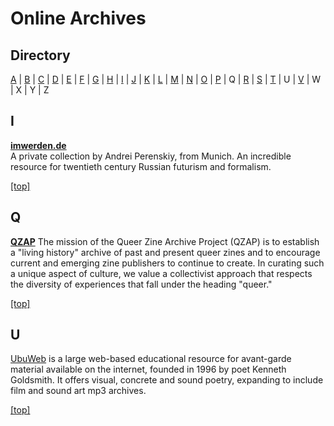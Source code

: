 # Online Archives

## Directory 
[A](#a) | [B](#b) | [C](#c) | [D](#d) | [E](#e) | [F](#f) |
[G](#g) | [H](#h) | [I](#i) | [J](#j) | [K](#k) | [L](#l) |
[M](#m) | [N](#n) | [O](#o) | [P](#p) | Q | [R](#r) |
[S](#s) | [T](#t) | U | [V](#v) | W | X | Y | Z

## I

[**imwerden.de**](http://imwerden.de/)  
A private collection by Andrei Perenskiy, from Munich. An incredible resource for twentieth century Russian futurism and formalism. 

[[top]](#directory)

## Q

[**QZAP**](http://www.qzap.org/)
The mission of the Queer Zine Archive Project (QZAP) is to establish a "living history" archive of past and present queer zines and to encourage current and emerging zine publishers to continue to create. In curating such a unique aspect of culture, we value a collectivist approach that respects the diversity of experiences that fall under the heading "queer."

[[top]](#directory)

## U

[UbuWeb](http://www.ubuweb.com/) is a large web-based educational resource for avant-garde material available on the internet, founded in 1996 by poet Kenneth Goldsmith. It offers visual, concrete and sound poetry, expanding to include film and sound art mp3 archives.

[[top]](#directory)


